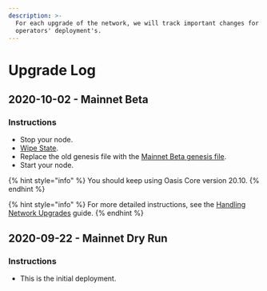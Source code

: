 ```yaml
---
description: >-
  For each upgrade of the network, we will track important changes for node
  operators' deployment's.
---
```


# Upgrade Log

## 2020-10-02 - Mainnet Beta

### Instructions

* Stop your node.
* [Wipe State](maintenance-guides/wiping-node-state.md#state-wipe-and-keep-node-identity).
* Replace the old genesis file with the [Mainnet Beta genesis file](../pre-mainnet/mainnet-beta-overview.md#mainnet-beta-genesis-file).
* Start your node.

{% hint style="info" %}
You should keep using Oasis Core version 20.10.
{% endhint %}

{% hint style="info" %}
For more detailed instructions, see the [Handling Network Upgrades](maintenance-guides/handling-network-upgrades.md) guide.
{% endhint %}

## 2020-09-22 - Mainnet Dry Run

### Instructions

* This is the initial deployment.


